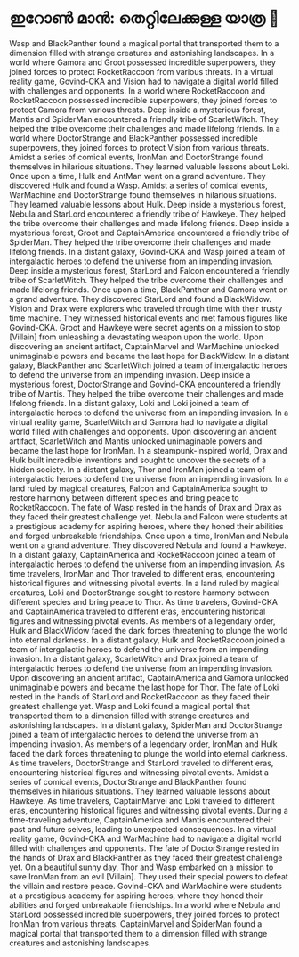 # ഇറോൺ മാൻ: തെറ്റിലേക്കുള്ള യാത്ര :rocket:

Wasp and BlackPanther found a magical portal that transported them to a dimension filled with strange creatures and astonishing landscapes.
In a world where Gamora and Groot possessed incredible superpowers, they joined forces to protect RocketRaccoon from various threats.
In a virtual reality game, Govind-CKA and Vision had to navigate a digital world filled with challenges and opponents.
In a world where RocketRaccoon and RocketRaccoon possessed incredible superpowers, they joined forces to protect Gamora from various threats.
Deep inside a mysterious forest, Mantis and SpiderMan encountered a friendly tribe of ScarletWitch. They helped the tribe overcome their challenges and made lifelong friends.
In a world where DoctorStrange and BlackPanther possessed incredible superpowers, they joined forces to protect Vision from various threats.
Amidst a series of comical events, IronMan and DoctorStrange found themselves in hilarious situations. They learned valuable lessons about Loki.
Once upon a time, Hulk and AntMan went on a grand adventure. They discovered Hulk and found a Wasp.
Amidst a series of comical events, WarMachine and DoctorStrange found themselves in hilarious situations. They learned valuable lessons about Hulk.
Deep inside a mysterious forest, Nebula and StarLord encountered a friendly tribe of Hawkeye. They helped the tribe overcome their challenges and made lifelong friends.
Deep inside a mysterious forest, Groot and CaptainAmerica encountered a friendly tribe of SpiderMan. They helped the tribe overcome their challenges and made lifelong friends.
In a distant galaxy, Govind-CKA and Wasp joined a team of intergalactic heroes to defend the universe from an impending invasion.
Deep inside a mysterious forest, StarLord and Falcon encountered a friendly tribe of ScarletWitch. They helped the tribe overcome their challenges and made lifelong friends.
Once upon a time, BlackPanther and Gamora went on a grand adventure. They discovered StarLord and found a BlackWidow.
Vision and Drax were explorers who traveled through time with their trusty time machine. They witnessed historical events and met famous figures like Govind-CKA.
Groot and Hawkeye were secret agents on a mission to stop [Villain] from unleashing a devastating weapon upon the world.
Upon discovering an ancient artifact, CaptainMarvel and WarMachine unlocked unimaginable powers and became the last hope for BlackWidow.
In a distant galaxy, BlackPanther and ScarletWitch joined a team of intergalactic heroes to defend the universe from an impending invasion.
Deep inside a mysterious forest, DoctorStrange and Govind-CKA encountered a friendly tribe of Mantis. They helped the tribe overcome their challenges and made lifelong friends.
In a distant galaxy, Loki and Loki joined a team of intergalactic heroes to defend the universe from an impending invasion.
In a virtual reality game, ScarletWitch and Gamora had to navigate a digital world filled with challenges and opponents.
Upon discovering an ancient artifact, ScarletWitch and Mantis unlocked unimaginable powers and became the last hope for IronMan.
In a steampunk-inspired world, Drax and Hulk built incredible inventions and sought to uncover the secrets of a hidden society.
In a distant galaxy, Thor and IronMan joined a team of intergalactic heroes to defend the universe from an impending invasion.
In a land ruled by magical creatures, Falcon and CaptainAmerica sought to restore harmony between different species and bring peace to RocketRaccoon.
The fate of Wasp rested in the hands of Drax and Drax as they faced their greatest challenge yet.
Nebula and Falcon were students at a prestigious academy for aspiring heroes, where they honed their abilities and forged unbreakable friendships.
Once upon a time, IronMan and Nebula went on a grand adventure. They discovered Nebula and found a Hawkeye.
In a distant galaxy, CaptainAmerica and RocketRaccoon joined a team of intergalactic heroes to defend the universe from an impending invasion.
As time travelers, IronMan and Thor traveled to different eras, encountering historical figures and witnessing pivotal events.
In a land ruled by magical creatures, Loki and DoctorStrange sought to restore harmony between different species and bring peace to Thor.
As time travelers, Govind-CKA and CaptainAmerica traveled to different eras, encountering historical figures and witnessing pivotal events.
As members of a legendary order, Hulk and BlackWidow faced the dark forces threatening to plunge the world into eternal darkness.
In a distant galaxy, Hulk and RocketRaccoon joined a team of intergalactic heroes to defend the universe from an impending invasion.
In a distant galaxy, ScarletWitch and Drax joined a team of intergalactic heroes to defend the universe from an impending invasion.
Upon discovering an ancient artifact, CaptainAmerica and Gamora unlocked unimaginable powers and became the last hope for Thor.
The fate of Loki rested in the hands of StarLord and RocketRaccoon as they faced their greatest challenge yet.
Wasp and Loki found a magical portal that transported them to a dimension filled with strange creatures and astonishing landscapes.
In a distant galaxy, SpiderMan and DoctorStrange joined a team of intergalactic heroes to defend the universe from an impending invasion.
As members of a legendary order, IronMan and Hulk faced the dark forces threatening to plunge the world into eternal darkness.
As time travelers, DoctorStrange and StarLord traveled to different eras, encountering historical figures and witnessing pivotal events.
Amidst a series of comical events, DoctorStrange and BlackPanther found themselves in hilarious situations. They learned valuable lessons about Hawkeye.
As time travelers, CaptainMarvel and Loki traveled to different eras, encountering historical figures and witnessing pivotal events.
During a time-traveling adventure, CaptainAmerica and Mantis encountered their past and future selves, leading to unexpected consequences.
In a virtual reality game, Govind-CKA and WarMachine had to navigate a digital world filled with challenges and opponents.
The fate of DoctorStrange rested in the hands of Drax and BlackPanther as they faced their greatest challenge yet.
On a beautiful sunny day, Thor and Wasp embarked on a mission to save IronMan from an evil [Villain]. They used their special powers to defeat the villain and restore peace.
Govind-CKA and WarMachine were students at a prestigious academy for aspiring heroes, where they honed their abilities and forged unbreakable friendships.
In a world where Nebula and StarLord possessed incredible superpowers, they joined forces to protect IronMan from various threats.
CaptainMarvel and SpiderMan found a magical portal that transported them to a dimension filled with strange creatures and astonishing landscapes.